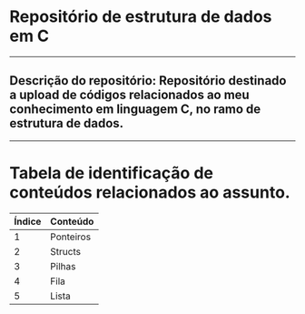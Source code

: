# Repositório de estrutura de dados em C
---------------------------------------------------------------------------------------
## Descrição do repositório: Repositório destinado a upload de códigos relacionados ao meu conhecimento em linguagem C, no ramo de estrutura de dados.
---------------------------------------------------------------------------------------
# Tabela de identificação de conteúdos relacionados ao assunto.

Índice | Conteúdo
-------|----------
1      | Ponteiros 
2      | Structs
3      | Pilhas
4      | Fila
5      | Lista

